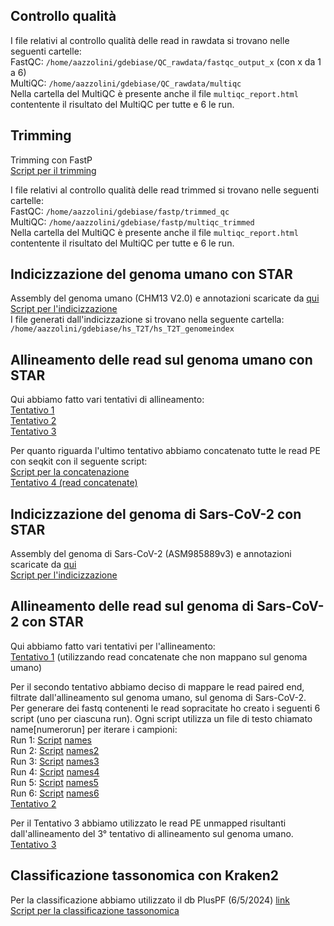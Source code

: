 ## Controllo qualità
I file relativi al controllo qualità delle read in rawdata si trovano nelle seguenti cartelle:  
FastQC: `/home/aazzolini/gdebiase/QC_rawdata/fastqc_output_x` (con x da 1 a 6)  
MultiQC: `/home/aazzolini/gdebiase/QC_rawdata/multiqc`  
Nella cartella del MultiQC è presente anche il file `multiqc_report.html` contentente il risultato del MultiQC per tutte e 6 le run.

## Trimming
Trimming con FastP  
[Script per il trimming](https://github.com/giuseppedebiase/COVID_lung_metag/blob/main/script/fastp_trimming.sh) 

I file relativi al controllo qualità delle read trimmed si trovano nelle seguenti cartelle:  
FastQC: `/home/aazzolini/gdebiase/fastp/trimmed_qc`  
MultiQC: `/home/aazzolini/gdebiase/fastp/multiqc_trimmed`  
Nella cartella del MultiQC è presente anche il file `multiqc_report.html` contentente il risultato del MultiQC per tutte e 6 le run.

## Indicizzazione del genoma umano con STAR
Assembly del genoma umano (CHM13 V2.0) e annotazioni scaricate da [qui](https://hgdownload.soe.ucsc.edu/goldenPath/hs1/bigZips/)  
[Script per l'indicizzazione](https://github.com/giuseppedebiase/COVID_lung_metag/blob/main/script/star_hs_t2t_index.sh)  
I file generati dall'indicizzazione si trovano nella seguente cartella:  
`/home/aazzolini/gdebiase/hs_T2T/hs_T2T_genomeindex`

## Allineamento delle read sul genoma umano con STAR
Qui abbiamo fatto vari tentativi di allineamento:  
[Tentativo 1](https://github.com/giuseppedebiase/COVID_lung_metag/blob/main/script/star_hs_t2t_try1.sh)  
[Tentativo 2](https://github.com/giuseppedebiase/COVID_lung_metag/blob/main/script/star_hs_t2t_try2.sh)  
[Tentativo 3](https://github.com/giuseppedebiase/COVID_lung_metag/blob/main/script/star_hs_t2t_try3.sh)

Per quanto riguarda l'ultimo tentativo abbiamo concatenato tutte le read PE con seqkit con il seguente script:  
[Script per la concatenazione](https://github.com/giuseppedebiase/COVID_lung_metag/blob/main/script/concat_trimmed_reads.sh)  
[Tentativo 4 (read concatenate)](https://github.com/giuseppedebiase/COVID_lung_metag/blob/main/script/star_hs_t2t_concat.sh)

## Indicizzazione del genoma di Sars-CoV-2 con STAR
Assembly del genoma di Sars-CoV-2 (ASM985889v3) e annotazioni scaricate da [qui](https://covid-19.ensembl.org/Sars_cov_2/Info/Index)  
[Script per l'indicizzazione](https://github.com/giuseppedebiase/COVID_lung_metag/blob/main/script/star_sc2_index.sh)  

## Allineamento delle read sul genoma di Sars-CoV-2 con STAR
Qui abbiamo fatto vari tentativi per l'allineamento:  
[Tentativo 1](https://github.com/giuseppedebiase/COVID_lung_metag/blob/main/script/star_sc2_mapping.sh) (utilizzando read concatenate che non mappano sul genoma umano)  

Per il secondo tentativo abbiamo deciso di mappare le read paired end, filtrate dall'allineamento sul genoma umano, sul genoma di Sars-CoV-2.  
Per generare dei fastq contenenti le read sopracitate ho creato i seguenti 6 script (uno per ciascuna run). Ogni script utilizza un file di testo chiamato name[numerorun] per iterare i campioni:  
Run 1: [Script](https://github.com/giuseppedebiase/COVID_lung_metag/blob/main/script/read_search.py)  [names](https://github.com/giuseppedebiase/COVID_lung_metag/blob/main/script/names.txt)  
Run 2: [Script](https://github.com/giuseppedebiase/COVID_lung_metag/blob/main/script/read_search_r2.py)  [names2](https://github.com/giuseppedebiase/COVID_lung_metag/blob/main/script/names2.txt)  
Run 3: [Script](https://github.com/giuseppedebiase/COVID_lung_metag/blob/main/script/read_search_r3.py)  [names3](https://github.com/giuseppedebiase/COVID_lung_metag/blob/main/script/names3.txt)  
Run 4: [Script](https://github.com/giuseppedebiase/COVID_lung_metag/blob/main/script/read_search_r4.py)  [names4](https://github.com/giuseppedebiase/COVID_lung_metag/blob/main/script/names4.txt)  
Run 5: [Script](https://github.com/giuseppedebiase/COVID_lung_metag/blob/main/script/read_search_r5.py)  [names5](https://github.com/giuseppedebiase/COVID_lung_metag/blob/main/script/names5.txt)  
Run 6: [Script](https://github.com/giuseppedebiase/COVID_lung_metag/blob/main/script/read_search_r6.py)  [names6](https://github.com/giuseppedebiase/COVID_lung_metag/blob/main/script/names6.txt)  
[Tentativo 2](https://github.com/giuseppedebiase/COVID_lung_metag/blob/main/script/star_sc2_mappingv2.sh)  

Per il Tentativo 3 abbiamo utilizzato le read PE unmapped risultanti dall'allineamento del 3° tentativo di allineamento sul genoma umano.  
[Tentativo 3](https://github.com/giuseppedebiase/COVID_lung_metag/blob/main/script/star_sc2_mappingv3.sh)  

## Classificazione tassonomica con Kraken2  
Per la classificazione abbiamo utilizzato il db PlusPF (6/5/2024) [link](https://benlangmead.github.io/aws-indexes/k2)  
[Script per la classificazione tassonomica](https://github.com/giuseppedebiase/COVID_lung_metag/blob/main/script/kraken2_classification.sh)
